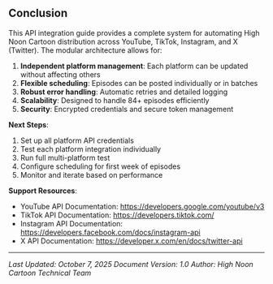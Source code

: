 ## Conclusion

This API integration guide provides a complete system for automating High Noon Cartoon distribution across YouTube, TikTok, Instagram, and X (Twitter). The modular architecture allows for:

1. **Independent platform management**: Each platform can be updated without affecting others
2. **Flexible scheduling**: Episodes can be posted individually or in batches
3. **Robust error handling**: Automatic retries and detailed logging
4. **Scalability**: Designed to handle 84+ episodes efficiently
5. **Security**: Encrypted credentials and secure token management

**Next Steps**:

1. Set up all platform API credentials
2. Test each platform integration individually
3. Run full multi-platform test
4. Configure scheduling for first week of episodes
5. Monitor and iterate based on performance

**Support Resources**:

- YouTube API Documentation: <https://developers.google.com/youtube/v3>
- TikTok API Documentation: <https://developers.tiktok.com/>
- Instagram API Documentation: <https://developers.facebook.com/docs/instagram-api>
- X API Documentation: <https://developer.x.com/en/docs/twitter-api>

---

*Last Updated: October 7, 2025*
*Document Version: 1.0*
*Author: High Noon Cartoon Technical Team*
